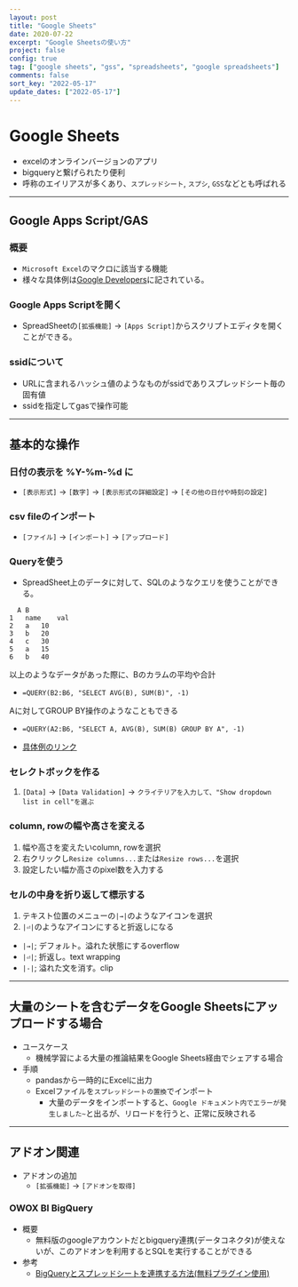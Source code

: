 ```yaml
---
layout: post
title: "Google Sheets"
date: 2020-07-22
excerpt: "Google Sheetsの使い方"
project: false
config: true
tag: ["google sheets", "gss", "spreadsheets", "google spreadsheets"]
comments: false
sort_key: "2022-05-17"
update_dates: ["2022-05-17"]
---
```


# Google Sheets
 - excelのオンラインバージョンのアプリ
 - bigqueryと繋げられたり便利
 - 呼称のエイリアスが多くあり、`スプレッドシート`, `スプシ`, `GSS`などとも呼ばれる

---

## Google Apps Script/GAS

### 概要
 - `Microsoft Excel`のマクロに該当する機能  
 - 様々な具体例は[Google Developers](https://developers.google.com/apps-script/guides/sheets)に記されている。 

### Google Apps Scriptを開く
 - SpreadSheetの`[拡張機能]` -> `[Apps Script]`からスクリプトエディタを開くことができる。  

### ssidについて
 - URLに含まれるハッシュ値のようなものがssidでありスプレッドシート毎の固有値
 - ssidを指定してgasで操作可能

---

## 基本的な操作

### 日付の表示を %Y-%m-%d に
 - `[表示形式]` -> `[数字]` -> `[表示形式の詳細設定]` -> `[その他の日付や時刻の設定]`

### csv fileのインポート
 - `[ファイル]` -> `[インポート]` -> `[アップロード]`

### Queryを使う 

 - SpreadSheet上のデータに対して、SQLのようなクエリを使うことができる。  

```
  A	B
1	name	val
2	a	10
3	b	20
4	c	30
5	a	15
6	b	40
```

以上のようなデータがあった際に、Bのカラムの平均や合計  
 - `=QUERY(B2:B6, "SELECT AVG(B), SUM(B)", -1)`  

Aに対してGROUP BY操作のようなこともできる  
 - `=QUERY(A2:B6, "SELECT A, AVG(B), SUM(B) GROUP BY A", -1)`  

 - [具体例のリンク](https://docs.google.com/spreadsheets/d/1-5ZqObw858VAQ-NuYMB2Et21EfMEPPrJjxpZR-rD5DI/edit?usp=sharing)

### セレクトボックを作る
 1. `[Data]` -> `[Data Validation]` -> `クライテリアを入力して、"Show dropdown list in cell"を選ぶ`

### column, rowの幅や高さを変える
 1. 幅や高さを変えたいcolumn, rowを選択
 2. 右クリックし`Resize columns...`または`Resize rows...`を選択
 3. 設定したい幅か高さのpixel数を入力する

### セルの中身を折り返して標示する
 1. テキスト位置のメニューの`|→|`のようなアイコンを選択
 2. `|⏎|`のようなアイコンにすると折返しになる
   - `|→|`; デフォルト。溢れた状態にするoverflow
   - `|⏎|`; 折返し。text wrapping
   - `|-|`; 溢れた文を消す。clip

---

## 大量のシートを含むデータをGoogle Sheetsにアップロードする場合
 - ユースケース
   - 機械学習による大量の推論結果をGoogle Sheets経由でシェアする場合
 - 手順
   - pandasから一時的にExcelに出力
   - Excelファイルを`スプレッドシートの置換`でインポート
     - 大量のデータをインポートすると、`Google ドキュメント内でエラーが発生しました~`と出るが、リロードを行うと、正常に反映される 

---

## アドオン関連
 - アドオンの追加
   - `[拡張機能]` -> `[アドオンを取得]`

### OWOX BI BigQuery
 - 概要
   - 無料版のgoogleアカウントだとbigquery連携(データコネクタ)が使えないが、このアドオンを利用するとSQLを実行することができる
 - 参考
   - [BigQueryとスプレッドシートを連携する方法(無料プラグイン使用)](https://roi-log.com/2021/09/11/bigquery-spreadsheet-integration/)
